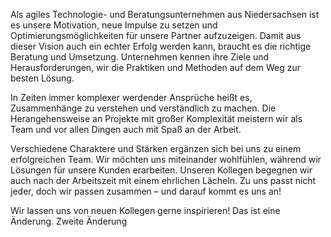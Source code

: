 Als agiles Technologie- und Beratungsunternehmen aus Niedersachsen ist es unsere Motivation, neue Impulse zu setzen und Optimierungsmöglichkeiten für unsere Partner aufzuzeigen. Damit aus dieser Vision auch ein echter Erfolg werden kann, braucht es die richtige Beratung und Umsetzung. Unternehmen kennen ihre Ziele und Herausforderungen, wir die Praktiken und Methoden auf dem Weg zur besten Lösung.

In Zeiten immer komplexer werdender Ansprüche heißt es, Zusammenhänge zu verstehen und verständlich zu machen. Die Herangehensweise an Projekte mit großer Komplexität meistern wir als Team und vor allen Dingen auch mit Spaß an der Arbeit.

Verschiedene Charaktere und Stärken ergänzen sich bei uns zu einem erfolgreichen Team. Wir möchten uns miteinander wohlfühlen, während wir Lösungen für unsere Kunden erarbeiten. Unseren Kollegen begegnen wir auch nach der Arbeitszeit mit einem ehrlichen Lächeln. Zu uns passt nicht jeder, doch wir passen zusammen – und darauf kommt es uns an!

Wir lassen uns von neuen Kollegen gerne inspirieren! Das ist eine Änderung. Zweite Änderung
